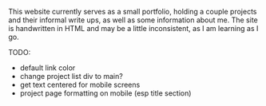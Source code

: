 This website currently serves as a small portfolio, holding a couple projects and their informal write ups, as well as some information about me. The site is handwritten in HTML and may be a little inconsistent, as I am learning as I go. 


TODO:
- default link color
- change project list div to main?
- get text centered for mobile screens
- project page formatting on mobile (esp title section)
